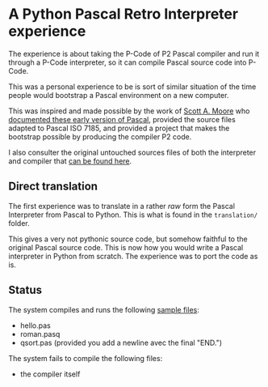 # A Python Pascal Retro Interpreter experience

The experience is about taking the P-Code of P2 Pascal compiler and run it
through a P-Code interpreter, so it can compile Pascal source code into P-Code.

This was a personal experience to be is sort of similar situation of the time
people would bootstrap a Pascal environment on a new computer.

This was inspired and made possible by the work of [Scott A. Moore](https://github.com/samiam95124)
who [documented these early version of Pascal](https://www.standardpascaline.org/PascalP.html),
provided the source files adapted to Pascal ISO 7185,
and provided a project that makes the bootstrap possible by producing the compiler P2 code.

I also consulter the original untouched sources files of both the interpreter and compiler
that [can be found here](http://pascal.hansotten.com/niklaus-wirth/px-compilers/p2-pascal-compiler/).

## Direct translation

The first experience was to translate in a rather *raw* form the Pascal Interpreter from
Pascal to Python. This is what is found in the `translation/` folder.

This gives a very not pythonic source code, but somehow faithful to the original Pascal
source code. This is now how you would write a Pascal interpreter in Python from scratch.
The experience was to port the code as is.

## Status

The system compiles and runs the following [sample files](https://github.com/samiam95124/Pascal-P2/tree/master/sample_programs):

  * hello.pas
  * roman.pasq
  * qsort.pas (provided you add a newline avec the final "END.")

The system fails to compile the following files:

  * the compiler itself
